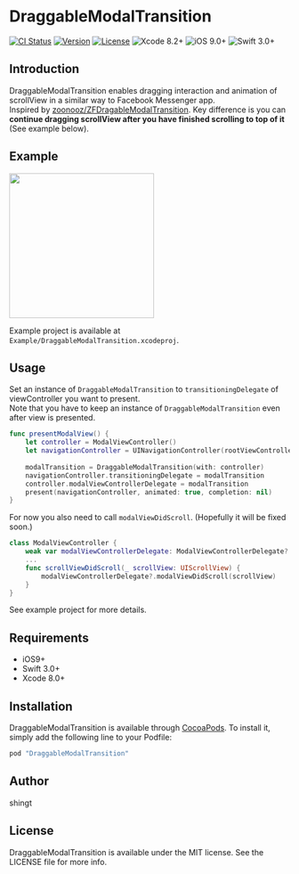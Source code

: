 # DraggableModalTransition

[![CI Status](http://img.shields.io/travis/shingt/DraggableModalTransition.svg?style=flat)](https://travis-ci.org/shingt/DraggableModalTransition)
[![Version](https://img.shields.io/cocoapods/v/DraggableModalTransition.svg?style=flat)](http://cocoapods.org/pods/DraggableModalTransition)
[![License](https://img.shields.io/cocoapods/l/DraggableModalTransition.svg?style=flat)](http://cocoapods.org/pods/DraggableModalTransition)
![Xcode 8.2+](https://img.shields.io/badge/Xcode-8.2%2B-blue.svg)
![iOS 9.0+](https://img.shields.io/badge/iOS-9.0%2B-blue.svg)
![Swift 3.0+](https://img.shields.io/badge/Swift-3.0%2B-orange.svg)

## Introduction

DraggableModalTransition enables dragging interaction and animation of scrollView in a similar way to Facebook Messenger app.  
Inspired by [zoonooz/ZFDragableModalTransition](https://github.com/zoonooz/ZFDragableModalTransition). Key difference is you can **continue dragging scrollView after you have finished scrolling to top of it** (See example below).

## Example

<img src="https://cloud.githubusercontent.com/assets/1391330/22452012/930df092-e7b6-11e6-814a-76f5dde45d01.gif" width="260">

Example project is available at `Example/DraggableModalTransition.xcodeproj`.

## Usage

Set an instance of `DraggableModalTransition` to `transitioningDelegate` of viewController you want to present.  
Note that you have to keep an instance of `DraggableModalTransition` even after view is presented.

```swift
func presentModalView() {
    let controller = ModalViewController()
    let navigationController = UINavigationController(rootViewController: controller)
 
    modalTransition = DraggableModalTransition(with: controller)
    navigationController.transitioningDelegate = modalTransition
    controller.modalViewControllerDelegate = modalTransition
    present(navigationController, animated: true, completion: nil)
}
```

For now you also need to call `modalViewDidScroll`. (Hopefully it will be fixed soon.)

```swift
class ModalViewController {
    weak var modalViewControllerDelegate: ModalViewControllerDelegate?
    ...
    func scrollViewDidScroll(_ scrollView: UIScrollView) {
        modalViewControllerDelegate?.modalViewDidScroll(scrollView)
    }
} 
```

See example project for more details.

## Requirements

* iOS9+
* Swift 3.0+
* Xcode 8.0+

## Installation

DraggableModalTransition is available through [CocoaPods](http://cocoapods.org). To install
it, simply add the following line to your Podfile:

```ruby
pod "DraggableModalTransition"
```

## Author

shingt

## License

DraggableModalTransition is available under the MIT license. See the LICENSE file for more info.

